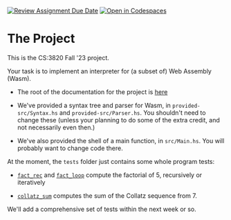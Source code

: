 [![Review Assignment Due Date](https://classroom.github.com/assets/deadline-readme-button-24ddc0f5d75046c5622901739e7c5dd533143b0c8e959d652212380cedb1ea36.svg)](https://classroom.github.com/a/_6a-uimT)
[![Open in Codespaces](https://classroom.github.com/assets/launch-codespace-7f7980b617ed060a017424585567c406b6ee15c891e84e1186181d67ecf80aa0.svg)](https://classroom.github.com/open-in-codespaces?assignment_repo_id=12857721)
# The Project

This is the CS:3820 Fall '23 project.

Your task is to implement an interpreter for (a subset of) Web Assembly (Wasm).

* The root of the documentation for the project is [here](docs/Index.md)

* We've provided a syntax tree and parser for Wasm, in `provided-src/Syntax.hs` and `provided-src/Parser.hs`.  You shouldn't need to change these (unless your planning to do some of the extra credit, and not necessarily even then.)

* We've also provided the shell of a main function, in `src/Main.hs`.  You will probably want to change code there.

At the moment, the `tests` folder just contains some whole program tests:

* [`fact_rec`](tests/fact_rec.wast) and [`fact_loop`](tests/fact_loop.wast) compute the factorial of 5, recursively or iteratively

* [`collatz_sum`](tests/collatz_sum.wast) computes the sum of the Collatz sequence from 7.

We'll add a comprehensive set of tests within the next week or so.
